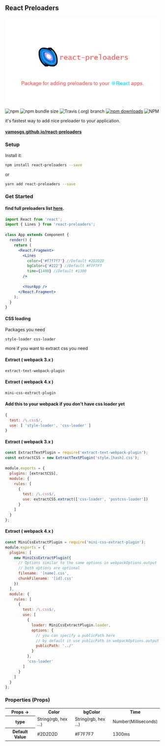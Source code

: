 ## React Preloaders

![React Preloaders](/assets/react-preloaders-card.jpg)

![npm](https://img.shields.io/npm/v/react-preloaders.svg?style=flat-square)
![npm bundle size](https://img.shields.io/bundlephobia/minzip/react-preloaders.svg?style=flat-square)
![Travis (.org) branch](https://img.shields.io/travis/vamosgs/react-preloaders/development.svg?style=flat-square)
[![npm downloads](https://img.shields.io/npm/dm/react-preloaders.svg?style=flat-square)](https://www.npmjs.org/package/react-preloaders)
![NPM](https://img.shields.io/npm/l/react-preloaders.svg?style=flat-square)

it's fastest way to add nice preloader to your application.

#### [vamosgs.github.io/react-preloaders](https://vamosgs.github.io/react-preloaders/)

### Setup

Install it:

```bash
npm install react-preloaders --save
```

or

```bash
yarn add react-preloaders --save
```

### Get Started

#### find full preloaders list [here](https://vamosgs.github.io/react-preloaders/).

```jsx
import React from 'react';
import { Lines } from 'react-preloaders';

class App extends Component {
  render() {
    return (
      <React.Fragment>
        <Lines
          color={'#f7f7f7'} //Default #2D2D2D
          bgColor={'#222'} //Default #F7F7F7
          time={1400} //Default #1300
        />

        <YourApp />
      </React.Fragment>
    );
  }
}
```

#### CSS loading

Packages you need

```bash
style-loader css-loader
```

more if you want to extract css you need

#### Extract ( webpack 3.x )

```bash
extract-text-webpack-plugin
```

#### Extract ( webpack 4.x )

```bash
mini-css-extract-plugin
```

#### Add this to your webpack if you don't have css loader yet

```js
{
  test: /\.css$/,
  use: [ 'style-loader', 'css-loader' ]
}
```

#### Extract ( webpack 3.x )

```js
const ExtractTextPlugin = require('extract-text-webpack-plugin');
const extractCSS = new ExtractTextPlugin('style.[hash].css');

module.exports = {
  plugins: [extractCSS],
  module: {
    rules: [
      {
        test: /\.css$/,
        use: extractCSS.extract(['css-loader', 'postcss-loader'])
      }
    ]
  }
};
```

#### Extract ( webpack 4.x )

```js
const MiniCssExtractPlugin = require('mini-css-extract-plugin');
module.exports = {
  plugins: [
    new MiniCssExtractPlugin({
      // Options similar to the same options in webpackOptions.output
      // both options are optional
      filename: '[name].css',
      chunkFilename: '[id].css'
    })
  ],
  module: {
    rules: [
      {
        test: /\.css$/,
        use: [
          {
            loader: MiniCssExtractPlugin.loader,
            options: {
              // you can specify a publicPath here
              // by default it use publicPath in webpackOptions.output
              publicPath: '../'
            }
          },
          'css-loader'
        ]
      }
    ]
  }
};
```

### Properties (Props)

<table>
  <tr>
    <th>Props -> </th>
    <th>Color</th>
    <th>bgColor</th>
    <th>Time</th>
  </tr>
  <tr>
    <th>type</th>
    <td>String(rgb, hex ...)</td>
    <td>String(rgb, hex ...)</td>
    <td>Number(Milliseconds)</td>
  </tr>
  <tr>
    <th>Default Value</th>
    <td>#2D2D2D</td>
    <td>#F7F7F7</td>
    <td>1300ms</td>
  </tr>
</table>
